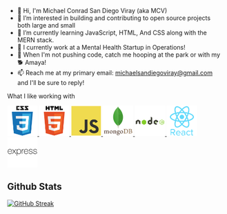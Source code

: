 - 👋 Hi, I'm Michael Conrad San Diego Viray (aka MCV) 
- 👀 I’m interested in building and contributing to open source projects both large and small 
- 🌱 I’m currently learning JavaScript, HTML, And CSS along with the MERN stack. 
- 🧠 I currently work at a Mental Health Startup in Operations!
- 🏀 When I'm not pushing code, catch me hooping at the park or with my 🐕 Amaya!
- 📫 Reach me at my primary email: michaelsandiegoviray@gmail.com and I'll be sure to reply! 





What I like working with
<p align="left"> <a href="https://www.w3schools.com/css/" target="_blank"> <img src="https://raw.githubusercontent.com/devicons/devicon/master/icons/css3/css3-original-wordmark.svg" alt="css3" width="70" height="70"/> </a> <a href="https://www.w3.org/html/" target="_blank"> <img src="https://raw.githubusercontent.com/devicons/devicon/master/icons/html5/html5-original-wordmark.svg" alt="html5" width="70" height="70"/> </a> <a href="https://developer.mozilla.org/en-US/docs/Web/JavaScript" target="_blank"> <img src="https://raw.githubusercontent.com/devicons/devicon/master/icons/javascript/javascript-original.svg" alt="javascript" width="70" height="70"/> </a> <a href="https://www.mongodb.com/" target="_blank"> <img src="https://raw.githubusercontent.com/devicons/devicon/master/icons/mongodb/mongodb-original-wordmark.svg" alt="mongodb" width="70" height="70"/> </a> <a href="https://nodejs.org" target="_blank"> <img src="https://raw.githubusercontent.com/devicons/devicon/master/icons/nodejs/nodejs-original-wordmark.svg" alt="nodejs" width="70" height="70"/> </a> <a href="https://reactjs.org/" target="_blank"> <img src="https://raw.githubusercontent.com/devicons/devicon/master/icons/react/react-original-wordmark.svg" alt="react" width="70" height="70"/> </a> <a href="https://expressjs.com" target="_blank"> <img src="https://raw.githubusercontent.com/devicons/devicon/master/icons/express/express-original-wordmark.svg" alt="express" width="70" height="70"/> </a> </p>


## Github Stats
[![GitHub Streak](http://github-readme-streak-stats.herokuapp.com?user=michaelsandiegoviray&date_format=M%20j%5B%2C%20Y%5D)](https://git.io/streak-stats)


<!---
michaelsandiegoviray/michaelsandiegoviray is a ✨ special ✨ repository because its `README.md` (this file) appears on your GitHub profile.
You can click the Preview link to take a look at your changes.
--->

